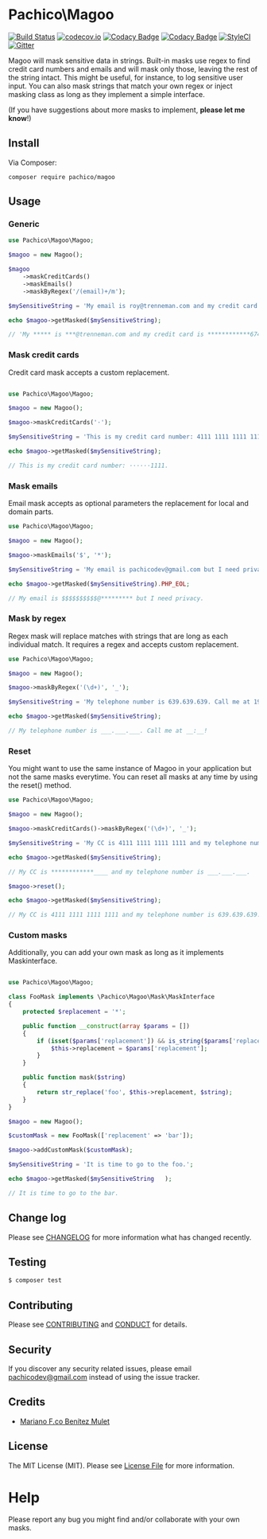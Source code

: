 # Pachico\Magoo

[![Build Status](https://travis-ci.org/pachico/magoo.svg?branch=master)](https://travis-ci.org/pachico/magoo) [![codecov.io](https://codecov.io/github/pachico/magoo/coverage.svg?branch=master)](https://codecov.io/github/pachico/magoo?branch=master) [![Codacy Badge](https://api.codacy.com/project/badge/grade/226d0d2e91354a8eac06569a115c056c)](https://www.codacy.com/app/pachico/magoo) [![Codacy Badge](https://api.codacy.com/project/badge/coverage/226d0d2e91354a8eac06569a115c056c)](https://www.codacy.com/app/pachico/magoo) [![StyleCI](https://styleci.io/repos/54375622/shield)](https://styleci.io/repos/54375622)
[![Gitter](https://badges.gitter.im/pachico/magoo.svg)](https://gitter.im/pachico/magoo?utm_source=badge&utm_medium=badge&utm_campaign=pr-badge&utm_content=body_badge)

Magoo will mask sensitive data in strings. Built-in masks use regex to find credit card numbers and emails and will mask only those, leaving the rest of the string intact.  This might be useful, for instance, to log sensitive user input.
You can also mask strings that match your own regex or inject masking class as long as they implement a simple interface.


(If you have suggestions about more masks to implement, **please let me know**!)

## Install

Via Composer:
```
composer require pachico/magoo
```

## Usage

### Generic

```php
use Pachico\Magoo\Magoo;

$magoo = new Magoo();

$magoo
    ->maskCreditCards()
    ->maskEmails()
    ->maskByRegex('/(email)+/m');

$mySensitiveString = 'My email is roy@trenneman.com and my credit card is 6011792594656742';

echo $magoo->getMasked($mySensitiveString);

// 'My ***** is ***@trenneman.com and my credit card is ************6742'

```

### Mask credit cards

Credit card mask accepts a custom replacement.

```php

use Pachico\Magoo\Magoo;

$magoo = new Magoo();

$magoo->maskCreditCards('·');

$mySensitiveString = 'This is my credit card number: 4111 1111 1111 1111.';

echo $magoo->getMasked($mySensitiveString);

// This is my credit card number: ······1111.

```


### Mask emails

Email mask accepts as optional parameters the replacement for local and domain parts.

```php
use Pachico\Magoo\Magoo;

$magoo = new Magoo();

$magoo->maskEmails('$', '*');

$mySensitiveString = 'My email is pachicodev@gmail.com but I need privacy.';

echo $magoo->getMasked($mySensitiveString).PHP_EOL;

// My email is $$$$$$$$$$@********* but I need privacy.
```

### Mask by regex
Regex mask will replace matches with strings that are long as each individual match. It requires a regex and accepts custom replacement.

```php
use Pachico\Magoo\Magoo;

$magoo = new Magoo();

$magoo->maskByRegex('(\d+)', '_');

$mySensitiveString = 'My telephone number is 639.639.639. Call me at 19:00!';

echo $magoo->getMasked($mySensitiveString);

// My telephone number is ___.___.___. Call me at __:__!

```
### Reset
You might want to use the same instance of Magoo in your application but not the same masks everytime. You can reset all masks at any time by using the reset() method.

```php
use Pachico\Magoo\Magoo;

$magoo = new Magoo();

$magoo->maskCreditCards()->maskByRegex('(\d+)', '_');

$mySensitiveString = 'My CC is 4111 1111 1111 1111 and my telephone number is 639.639.639.';

echo $magoo->getMasked($mySensitiveString);

// My CC is ************____ and my telephone number is ___.___.___.

$magoo->reset();

echo $magoo->getMasked($mySensitiveString);

// My CC is 4111 1111 1111 1111 and my telephone number is 639.639.639.
```
### Custom masks
Additionally, you can add your own mask as long as it implements Maskinterface.
```php

use Pachico\Magoo\Magoo;

class FooMask implements \Pachico\Magoo\Mask\MaskInterface
{
    protected $replacement = '*';

    public function __construct(array $params = [])
    {
        if (isset($params['replacement']) && is_string($params['replacement'])) {
            $this->replacement = $params['replacement'];
        }
    }

    public function mask($string)
    {
        return str_replace('foo', $this->replacement, $string);
    }
}

$magoo = new Magoo();

$customMask = new FooMask(['replacement' => 'bar']);

$magoo->addCustomMask($customMask);

$mySensitiveString = 'It is time to go to the foo.';

echo $magoo->getMasked($mySensitiveString   );

// It is time to go to the bar.

```
## Change log

Please see [CHANGELOG](CHANGELOG.md) for more information what has changed recently.

## Testing

``` bash
$ composer test
```

## Contributing

Please see [CONTRIBUTING](CONTRIBUTING.md) and [CONDUCT](CONDUCT.md) for details.

## Security

If you discover any security related issues, please email pachicodev@gmail.com instead of using the issue tracker.

## Credits

- [Mariano F.co Benítez Mulet](https://github.com/pachico/magoo)

## License

The MIT License (MIT). Please see [License File](LICENSE.md) for more information.

# Help

Please report any bug you might find and/or collaborate with your own masks.

